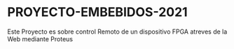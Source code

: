 # PROYECTO-EMBEBIDOS-2021
Este Proyecto es sobre control Remoto de un dispositivo FPGA atreves de la Web mediante Proteus
